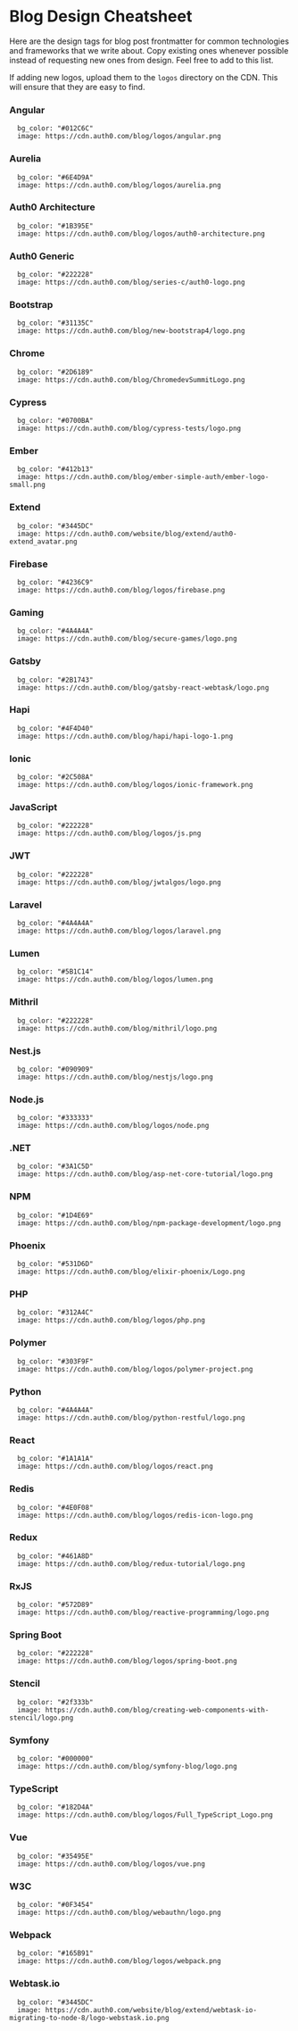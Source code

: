 # Blog Design Cheatsheet

Here are the design tags for blog post frontmatter for common technologies and frameworks that we write about. Copy existing ones whenever possible instead of requesting new ones from design. Feel free to add to this list.

If adding new logos, upload them to the `logos` directory on the CDN. This will ensure that they are easy to find.

### Angular

```
  bg_color: "#012C6C"
  image: https://cdn.auth0.com/blog/logos/angular.png
```

### Aurelia

```
  bg_color: "#6E4D9A"
  image: https://cdn.auth0.com/blog/logos/aurelia.png
```

### Auth0 Architecture

```
  bg_color: "#1B395E"
  image: https://cdn.auth0.com/blog/logos/auth0-architecture.png
```

### Auth0 Generic

```
  bg_color: "#222228"
  image: https://cdn.auth0.com/blog/series-c/auth0-logo.png
```

### Bootstrap

```
  bg_color: "#31135C"
  image: https://cdn.auth0.com/blog/new-bootstrap4/logo.png
```

### Chrome

```
  bg_color: "#2D6189"
  image: https://cdn.auth0.com/blog/ChromedevSummitLogo.png
```

### Cypress

```
  bg_color: "#0700BA"
  image: https://cdn.auth0.com/blog/cypress-tests/logo.png
```

### Ember

```
  bg_color: "#412b13"
  image: https://cdn.auth0.com/blog/ember-simple-auth/ember-logo-small.png
```

### Extend

```
  bg_color: "#3445DC"
  image: https://cdn.auth0.com/website/blog/extend/auth0-extend_avatar.png
```

### Firebase

```
  bg_color: "#4236C9"
  image: https://cdn.auth0.com/blog/logos/firebase.png
```

### Gaming

```
  bg_color: "#4A4A4A"
  image: https://cdn.auth0.com/blog/secure-games/logo.png
```

### Gatsby

```
  bg_color: "#2B1743"
  image: https://cdn.auth0.com/blog/gatsby-react-webtask/logo.png
```

### Hapi

```
  bg_color: "#4F4D40"
  image: https://cdn.auth0.com/blog/hapi/hapi-logo-1.png
```

### Ionic

```
  bg_color: "#2C508A"
  image: https://cdn.auth0.com/blog/logos/ionic-framework.png
```

### JavaScript

```
  bg_color: "#222228"
  image: https://cdn.auth0.com/blog/logos/js.png
```

### JWT

```
  bg_color: "#222228"
  image: https://cdn.auth0.com/blog/jwtalgos/logo.png
```

### Laravel

```
  bg_color: "#4A4A4A"
  image: https://cdn.auth0.com/blog/logos/laravel.png
```

### Lumen

```
  bg_color: "#5B1C14"
  image: https://cdn.auth0.com/blog/logos/lumen.png
```

### Mithril

```
  bg_color: "#222228"
  image: https://cdn.auth0.com/blog/mithril/logo.png
```

### Nest.js

```
  bg_color: "#090909"
  image: https://cdn.auth0.com/blog/nestjs/logo.png
```

### Node.js

```
  bg_color: "#333333"
  image: https://cdn.auth0.com/blog/logos/node.png
```

### .NET

```
  bg_color: "#3A1C5D"
  image: https://cdn.auth0.com/blog/asp-net-core-tutorial/logo.png
```

### NPM

```
  bg_color: "#1D4E69"
  image: https://cdn.auth0.com/blog/npm-package-development/logo.png
```

### Phoenix

```
  bg_color: "#531D6D"
  image: https://cdn.auth0.com/blog/elixir-phoenix/Logo.png
```

### PHP

```
  bg_color: "#312A4C"
  image: https://cdn.auth0.com/blog/logos/php.png
```

### Polymer

```
  bg_color: "#303F9F"
  image: https://cdn.auth0.com/blog/logos/polymer-project.png
```

### Python

```
  bg_color: "#4A4A4A"
  image: https://cdn.auth0.com/blog/python-restful/logo.png
```

### React

```
  bg_color: "#1A1A1A"
  image: https://cdn.auth0.com/blog/logos/react.png
```

### Redis

```
  bg_color: "#4E0F08"
  image: https://cdn.auth0.com/blog/logos/redis-icon-logo.png
```

### Redux

```
  bg_color: "#461A8D"
  image: https://cdn.auth0.com/blog/redux-tutorial/logo.png
```

### RxJS

```
  bg_color: "#572D89"
  image: https://cdn.auth0.com/blog/reactive-programming/logo.png
```

### Spring Boot

```
  bg_color: "#222228"
  image: https://cdn.auth0.com/blog/logos/spring-boot.png
```

### Stencil

```
  bg_color: "#2f333b"
  image: https://cdn.auth0.com/blog/creating-web-components-with-stencil/logo.png
```

### Symfony

```
  bg_color: "#000000"
  image: https://cdn.auth0.com/blog/symfony-blog/logo.png
```

### TypeScript

```
  bg_color: "#182D4A"
  image: https://cdn.auth0.com/blog/logos/Full_TypeScript_Logo.png
```

### Vue

```
  bg_color: "#35495E"
  image: https://cdn.auth0.com/blog/logos/vue.png
```

### W3C

```
  bg_color: "#0F3454"
  image: https://cdn.auth0.com/blog/webauthn/logo.png
```

### Webpack

```
  bg_color: "#165B91"
  image: https://cdn.auth0.com/blog/logos/webpack.png
```

### Webtask.io

```
  bg_color: "#3445DC"
  image: https://cdn.auth0.com/website/blog/extend/webtask-io-migrating-to-node-8/logo-webstask.io.png
```
